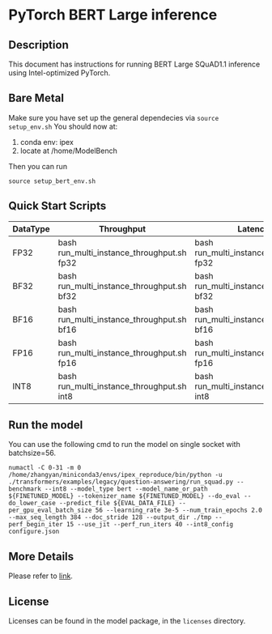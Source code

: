 <!--- 0. Title -->
# PyTorch BERT Large inference

<!-- 10. Description -->
## Description

This document has instructions for running BERT Large SQuAD1.1 inference using
Intel-optimized PyTorch.

## Bare Metal
Make sure you have set up the general dependecies via `source setup_env.sh`
You should now at:
1. conda env: ipex
2. locate at /home/ModelBench

Then you can run
```
source setup_bert_env.sh
```

## Quick Start Scripts

|  DataType   | Throughput  |  Latency    |   Accuracy  |
| ----------- | ----------- | ----------- | ----------- |
| FP32        | bash run_multi_instance_throughput.sh fp32 | bash run_multi_instance_realtime.sh fp32 | bash run_accuracy.sh fp32 |
| BF32        | bash run_multi_instance_throughput.sh bf32 | bash run_multi_instance_realtime.sh bf32 | bash run_accuracy.sh bf32 |
| BF16        | bash run_multi_instance_throughput.sh bf16 | bash run_multi_instance_realtime.sh bf16 | bash run_accuracy.sh bf16 |
| FP16        | bash run_multi_instance_throughput.sh fp16 | bash run_multi_instance_realtime.sh fp16 | bash run_accuracy.sh fp16 |
| INT8        | bash run_multi_instance_throughput.sh int8 | bash run_multi_instance_realtime.sh int8 | bash run_accuracy.sh int8 |

## Run the model

You can use the following cmd to run the model on single socket with batchsize=56.
```
numactl -C 0-31 -m 0 /home/zhangyan/miniconda3/envs/ipex_reproduce/bin/python -u ./transformers/examples/legacy/question-answering/run_squad.py --benchmark --int8 --model_type bert --model_name_or_path ${FINETUNED_MODEL} --tokenizer_name ${FINETUNED_MODEL} --do_eval --do_lower_case --predict_file ${EVAL_DATA_FILE} --per_gpu_eval_batch_size 56 --learning_rate 3e-5 --num_train_epochs 2.0 --max_seq_length 384 --doc_stride 128 --output_dir ./tmp --perf_begin_iter 15 --use_jit --perf_run_iters 40 --int8_config configure.json
```

## More Details
Please refer to [link](https://github.com/IntelAI/models/blob/pytorch-r1.13-models/quickstart/language_modeling/pytorch/bert_large/inference/cpu/README.md).

<!--- 80. License -->
## License

Licenses can be found in the model package, in the `licenses` directory.
